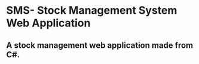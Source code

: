 # SMS- Stock Management System Web Application
<h2>A stock management web application made from C#. </h2>

